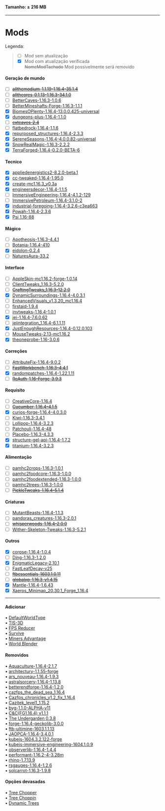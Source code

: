 #### Tamanho: ± 216 MB  
  
---  
  
# Mods  
   Legenda:  
> - [ ] Mod sem atualização  
> - [x] Mod com atualização verificada  
> ~~NomeModTachado~~ Mod possivelmente será removido  
  
#### Geração de mundo
- [ ] ~~[allthemodium-1.1.19-1.16.4-35.1.4](https://www.curseforge.com/minecraft/mc-mods/allthemodium)~~  
- [ ] ~~[alltheores-0.1.13-1.16.3-34.1.0](https://www.curseforge.com/minecraft/mc-mods/ato)~~  
- [ ] [BetterCaves-1.16.3-1.0.6](https://www.curseforge.com/minecraft/mc-mods/yungs-better-caves)  
- [ ] [BetterMineshafts-Forge-1.16.3-1.1.1](https://www.curseforge.com/minecraft/mc-mods/yungs-better-mineshafts-forge)  
- [x] [BiomesOPlenty-1.16.4-13.0.0.425-universal](https://www.curseforge.com/minecraft/mc-mods/biomes-o-plenty)   
- [x] [dungeons-plus-1.16.4-1.1.0](https://www.curseforge.com/minecraft/mc-mods/dungeons-plus)  
- [ ] ~~[extcaves-2.4](https://www.curseforge.com/minecraft/mc-mods/extended-caves)~~  
- [ ] [flatbedrock-1.16.4-1.1.6](https://www.curseforge.com/minecraft/mc-mods/flat-bedrock)  
- [x] [repurposed_structures-1.16.4-2.3.3](https://www.curseforge.com/minecraft/mc-mods/repurposed-structures)  
- [x] [SereneSeasons-1.16.4-4.0.0.82-universal](https://www.curseforge.com/minecraft/mc-mods/Serene-Seasons)  
- [x] [SnowRealMagic-1.16.3-2.2.2](https://www.curseforge.com/minecraft/mc-mods/Snow-Real-Magic)  
- [x] [TerraForged-1.16.4-0.2.0-BETA-6](https://www.curseforge.com/minecraft/mc-mods/terraforged)  
  
#### Tecnico
- [x] [appliedenergistics2-8.2.0-beta.1](https://www.curseforge.com/minecraft/mc-mods/applied-energistics-2)  
- [x] [cc-tweaked-1.16.4-1.95.0](https://www.curseforge.com/minecraft/mc-mods/cc-tweaked)  
- [x] [create-mc1.16.3_v0.3a](https://www.curseforge.com/minecraft/mc-mods/create)  
- [x] [engineersdecor-1.16.4-1.1.5](https://www.curseforge.com/minecraft/mc-mods/engineers-decor)  
- [ ] [ImmersiveEngineering-1.16.4-4.1.2-129](https://www.curseforge.com/minecraft/mc-mods/Immersive-Engineering)  
- [ ] [ImmersivePetroleum-1.16.4-3.1.0-2](https://www.curseforge.com/minecraft/mc-mods/Immersive-Petroleum)  
- [x] [industrial-foregoing-1.16.4-3.2.6-c3ea663](https://www.curseforge.com/minecraft/mc-mods/industrial-foregoing)  
- [x] [Powah-1.16.4-2.3.6](https://www.curseforge.com/minecraft/mc-mods/Powah)  
- [x] [Psi 1.16-88](https://www.curseforge.com/minecraft/mc-mods/Psi)  
  
#### Mágico
- [ ] [Apotheosis-1.16.3-4.4.1](https://www.curseforge.com/minecraft/mc-mods/apotheosis)  
- [ ] [Botania-1.16.4-410](https://www.curseforge.com/minecraft/mc-mods/botania)  
- [x] [eidolon-0.2.4](https://www.curseforge.com/minecraft/mc-mods/eidolon)  
- [ ] [NaturesAura-33.2](https://www.curseforge.com/minecraft/mc-mods/Natures-Aura)  
  
#### Interface
- [ ] [AppleSkin-mc1.16.2-forge-1.0.14](https://www.curseforge.com/minecraft/mc-mods/AppleSkin)  
- [ ] [ClientTweaks_1.16.3-5.2.0](https://www.curseforge.com/minecraft/mc-mods/Client-Tweaks)  
- [ ] ~~[CraftingTweaks_1.16.3-12.2.0](https://www.curseforge.com/minecraft/mc-mods/crafting-tweaks)~~  
- [x] [DynamicSurroundings-1.16.4-4.0.3.1](https://www.curseforge.com/minecraft/mc-mods/Dynamic-Surroundings)  
- [ ] [EnhancedVisuals_v1.3.20_mc1.16.4](https://www.curseforge.com/minecraft/mc-mods/EnhancedVisuals)  
- [ ] [firstaid-1.9.4](https://www.curseforge.com/minecraft/mc-mods/first-aid)  
- [ ] [invtweaks-1.16.4-1.0.1](https://www.curseforge.com/minecraft/mc-mods/inventory-tweaks-renewed)  
- [x] [jei-1.16.4-7.6.0.62](https://www.curseforge.com/minecraft/mc-mods/jei)  
- [ ] [jeiintegration_1.16.4-6.1.1.11](https://www.curseforge.com/minecraft/mc-mods/jei-integration)  
- [x] [JustEnoughResources-1.16.4-0.12.0.103](https://www.curseforge.com/minecraft/mc-mods/just-enough-resources-jer)  
- [ ] [MouseTweaks-2.13-mc1.16.2](https://www.curseforge.com/minecraft/mc-mods/Mouse-Tweaks)  
- [x] [theoneprobe-1.16-3.0.6](https://www.curseforge.com/minecraft/mc-mods/the-one-probe) 
  
#### Correções
- [ ] [AttributeFix-1.16.4-9.0.2](https://www.curseforge.com/minecraft/mc-mods/AttributeFix)  
- [ ] ~~[FastWorkbench-1.16.3-4.4.1](https://www.curseforge.com/minecraft/mc-mods/fastworkbench)~~  
- [x] [randompatches-1.16.4-1.22.1.11](https://www.curseforge.com/minecraft/mc-mods/randompatches-forge)  
- [ ] ~~[ReAuth-1.16-Forge-3.9.3](https://www.curseforge.com/minecraft/mc-mods/ReAuth)~~  
  
#### Requisito
- [ ] [CreativeCore-1.16.4](https://www.curseforge.com/minecraft/mc-mods/CreativeCore)  
- [ ] ~~[Cucumber-1.16.4-4.1.5](https://www.curseforge.com/minecraft/mc-mods/Cucumber)~~  
- [x] [curios-forge-1.16.4-4.0.3.0](https://www.curseforge.com/minecraft/mc-mods/curios)  
- [ ] [Kiwi-1.16.3-3.4.1](https://www.curseforge.com/minecraft/mc-mods/Kiwi)  
- [ ] [Lollipop-1.16.4-3.2.3](https://www.curseforge.com/minecraft/mc-mods/Lollipop) 
- [ ] [Patchouli-1.16.4-48](https://www.curseforge.com/minecraft/mc-mods/Patchouli)  
- [ ] [Placebo-1.16.3-4.3.3](https://www.curseforge.com/minecraft/mc-mods/Placebo)  
- [x] [structure-gel-api-1.16.4-1.7.2](https://www.curseforge.com/minecraft/mc-mods/structure-gel-api)  
- [x] [titanium-1.16.4-3.2.3](https://www.curseforge.com/minecraft/mc-mods/titanium)  
  
#### Alimentação
- [ ] [pamhc2crops-1.16.3-1.0.1](https://www.curseforge.com/minecraft/mc-mods/pams-harvestcraft-2-crops)  
- [ ] [pamhc2foodcore-1.16.3-1.0.0](https://www.curseforge.com/minecraft/mc-mods/pams-harvestcraft-2-food-core)  
- [ ] [pamhc2foodextended-1.16.3-1.0.0](https://www.curseforge.com/minecraft/mc-mods/pams-harvestcraft-2-food-extended)  
- [ ] [pamhc2trees-1.16.3-1.0.0](https://www.curseforge.com/minecraft/mc-mods/pams-harvestcraft-2-trees)  
- [ ] ~~[PickleTweaks-1.16.4-5.1.4](https://www.curseforge.com/minecraft/mc-mods/Pickle-Tweaks)~~  
  
#### Criaturas
- [ ] [MutantBeasts-1.16.4-1.1.3](https://www.curseforge.com/minecraft/mc-mods/Mutant-Beasts)  
- [ ] [pandoras_creatures-1.16.3-2.0.1](https://www.curseforge.com/minecraft/mc-mods/pandoras-creatures)  
- [ ] ~~[whisperwoods-1.16.4-2.0.0](https://www.curseforge.com/minecraft/mc-mods/whisperwoods)~~  
- [ ] [Wither-Skeleton-Tweaks-1.16.3-5.2.1](https://www.curseforge.com/minecraft/mc-mods/Wither-Skeleton-Tweaks)  
  
#### Outros
- [x] [corpse-1.16.4-1.0.4](https://www.curseforge.com/minecraft/mc-mods/corpse)  
- [ ] [Ding-1.16.3-1.2.0](https://www.curseforge.com/minecraft/mc-mods/Ding)  
- [x] [EnigmaticLegacy-2.10.1](https://www.curseforge.com/minecraft/mc-mods/Enigmatic-Legacy)  
- [ ] [FastLeafDecay-v25](https://www.curseforge.com/minecraft/mc-mods/fast-leaf-decay)  
- [ ] ~~[ftbessentials-1603.1.0.11](https://www.curseforge.com/minecraft/mc-mods/ftb-essentials)~~  
- [ ] ~~[globalxp-1.16.3-v1.4.15](https://www.curseforge.com/minecraft/mc-mods/global-xp)~~  
- [x] [Mantle-1.16.4-1.6.43](https://www.curseforge.com/minecraft/mc-mods/Mantle)  
- [x] [Xaeros_Minimap_20.30.1_Forge_1.16.4](https://www.curseforge.com/minecraft/mc-mods/Xaeros-Minimap)  
  
---  
  
#### Adicionar  
• [DefaultWorldType](https://www.curseforge.com/minecraft/mc-mods/defaultworldtype)  
• [TIS-3D](https://www.curseforge.com/minecraft/mc-mods/tis-3d)  
• [FPS Reducer](https://www.curseforge.com/minecraft/mc-mods/fps-reducer)  
• [Survive](https://www.curseforge.com/minecraft/mc-mods/survive)  
• [Miners Advantage](https://www.curseforge.com/minecraft/mc-mods/minersadvantage)  
• [World Blender](https://www.curseforge.com/minecraft/mc-mods/worldblender)  
  
#### Removidos  
• [Aquaculture-1.16.4-2.1.7](https://www.curseforge.com/minecraft/mc-mods/aquaculture)  
• [architectury-1.1.55-forge](https://www.curseforge.com/minecraft/mc-mods/architectury-forge)  
• [ars_nouveau-1.16.4-1.9.3](https://www.curseforge.com/minecraft/mc-mods/ars-nouveau)  
• [astralsorcery-1.16.4-1.13.8](https://www.curseforge.com/minecraft/mc-mods/astral-sorcery)  
• [betterendforge-1.16.4-1.2.0](https://www.curseforge.com/minecraft/mc-mods/betterend-forge-port)  
• [cazfps_the_dead_sea_1.16.4](https://www.curseforge.com/minecraft/mc-mods/cazfps-the-dead-sea)  
• [Cazfps_chronicles_v1.2_fix_1.16.4](https://www.curseforge.com/minecraft/mc-mods/cazfps-chronicles)  
• [Cazitek_level1_1.15.2](https://www.curseforge.com/minecraft/mc-mods/cazitek-industry-by-cazfps)  
• [byg-1.1.0-ALPHA-v11](https://www.curseforge.com/minecraft/mc-mods/oh-the-biomes-youll-go)  
• [C&C(FG1.16.4) v1.1.1](https://www.curseforge.com/minecraft/mc-mods/caves-and-cliffs)  
• [The Undergarden 0.3.8](https://www.curseforge.com/minecraft/mc-mods/the-undergarden)  
• [forge-1.16.4-geckolib-3.0.0](https://www.curseforge.com/minecraft/mc-mods/geckolib)  
• [ftb-ultimine-1603.1.1.13](https://www.curseforge.com/minecraft/mc-mods/ftb-ultimine)  
• [JAOPCA-1.16.4-3.4.0.1](https://www.curseforge.com/minecraft/mc-mods/JAOPCA)  
• [kubejs-1604.3.2.122-forge](https://www.curseforge.com/minecraft/mc-mods/kubejs)  
• [kubejs-immersive-engineering-1604.1.0.9](https://www.curseforge.com/minecraft/mc-mods/kubejs-immersive-engineering)  
• [observerlib-1.16.4-1.4.4](https://www.curseforge.com/minecraft/mc-mods/observerlib)  
• [performant-1.16.2-4-3.28m](https://www.curseforge.com/minecraft/mc-mods/performant)  
• [rhino-1.7.13.9](https://www.curseforge.com/minecraft/mc-mods/rhino)  
• [rsgauges-1.16.4-1.2.6](https://www.curseforge.com/minecraft/mc-mods/redstone-gauges-and-switches)  
• [solcarrot-1.16.3-1.9.8](https://www.curseforge.com/minecraft/mc-mods/spice-of-life-carrot-edition)  
  
#### Opções devasadas  
• [Tree Chopper](https://www.curseforge.com/minecraft/mc-mods/tree-chopper)  
• [Tree Choppin](https://www.curseforge.com/minecraft/mc-mods/tree-choppin)  
• [Dynamic Trees](https://www.curseforge.com/minecraft/mc-mods/dynamictrees)  
  
